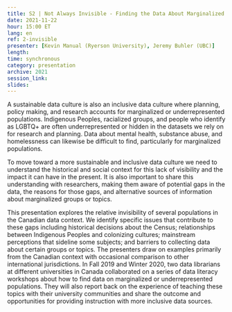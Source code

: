 ```yaml
---
title: S2 | Not Always Invisible - Finding the Data About Marginalized and Underrepresented Populations in Canada
date: 2021-11-22
hour: 15:00 ET
lang: en
ref: 2-invisible
presenter: [Kevin Manual (Ryerson University), Jeremy Buhler (UBC)]
length:
time: synchronous
category: presentation
archive: 2021
session_link:
slides:
---
```

A sustainable data culture is also an inclusive data culture where planning, policy making, and research accounts for marginalized or underrepresented populations. Indigenous Peoples, racialized groups, and people who identify as LGBTQ+ are often underrepresented or hidden in the datasets we rely on for research and planning. Data about mental health, substance abuse, and homelessness can likewise be difficult to find, particularly for marginalized populations.<!--more-->

To move toward a more sustainable and inclusive data culture we need to understand the historical and social context for this lack of visibility and the impact it can have in the present. It is also important to share this understanding with researchers, making them aware of potential gaps in the data, the reasons for those gaps, and alternative sources of information about marginalized groups or topics.

This presentation explores the relative invisibility of several populations in the Canadian data context. We identify specific issues that contribute to these gaps including historical decisions about the Census; relationships between Indigenous Peoples and colonizing cultures; mainstream perceptions that sideline some subjects; and barriers to collecting data about certain groups or topics. The presenters draw on examples primarily from the Canadian context with occasional comparison to other international jurisdictions. In Fall 2019 and Winter 2020, two data librarians at different universities in Canada collaborated on a series of data literacy workshops about how to find data on marginalized or underrepresented populations. They will also report back on the experience of teaching these topics with their university communities and share the outcome and opportunities for providing instruction with more inclusive data sources.
